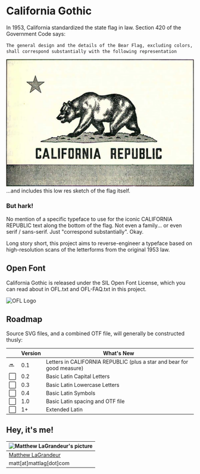 # California Gothic
In 1953, California standardized the state flag in law.  Section 420 of the Government Code says:

```
The general design and the details of the Bear Flag, excluding colors, 
shall correspond substantially with the following representation
```
![California Flag](https://raw.githubusercontent.com/mattlag/California-Gothic/master/California_Flag.png)
...and includes this low res sketch of the flag itself.  

### But hark!
No mention of a specific typeface to use for the iconic CALIFORNIA REPUBLIC text along the bottom of the flag.  Not even a family... or even serif / sans-serif.  Just "correspond substantially". Okay.

Long story short, this project aims to reverse-engineer a typeface based on high-resolution scans
of the letterforms from the original 1953 law.


## Open Font 
California Gothic is released under the SIL Open Font License, which you can read about in OFL.txt and 
OFL-FAQ.txt in this project.

![OFL Logo](https://scripts.sil.org/cms/sites/nrsi/media/OFL_logo_circ_color.png) 


## Roadmap
Source SVG files, and a combined OTF file, will generally be constructed thusly:

| | Version | What's New |
| --- | --- | --- |
| :soon: | 0.1 | Letters in CALIFORNIA REPUBLIC (plus a star and bear for good measure) |
| :white_large_square: | 0.2 | Basic Latin Capital Letters |
| :white_large_square: | 0.3 | Basic Latin Lowercase Letters |
| :white_large_square: | 0.4 | Basic Latin Symbols |
| :white_large_square: | 1.0 | Basic Latin spacing and OTF file |
| :white_large_square: | 1+ | Extended Latin | 

## Hey, it's me!
| ![Matthew LaGrandeur's picture](https://1.gravatar.com/avatar/f6f7b963adc54db7e713d7bd5f4903ec?s=70) |
|---|
| [Matthew LaGrandeur](http://mattlag.com/) |
| matt[at]mattlag[dot]com |
